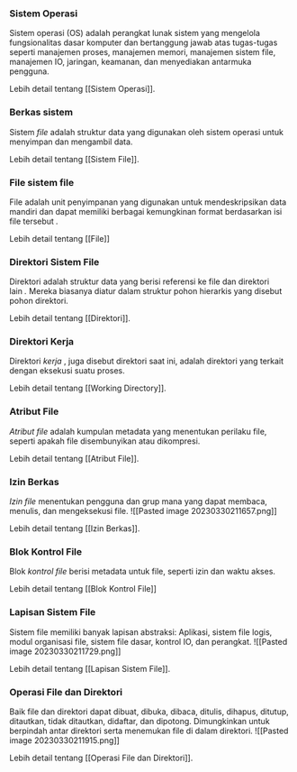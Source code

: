 ### Sistem Operasi

Sistem operasi (OS) adalah perangkat lunak sistem yang mengelola fungsionalitas dasar komputer dan bertanggung jawab atas tugas-tugas seperti manajemen proses, manajemen memori, manajemen sistem file, manajemen IO, jaringan, keamanan, dan menyediakan antarmuka pengguna.

Lebih detail tentang [[Sistem Operasi]].

### Berkas sistem

Sistem _file_ adalah struktur data yang digunakan oleh sistem operasi untuk menyimpan dan mengambil data.

Lebih detail tentang [[Sistem File]].

### File sistem file

File adalah unit penyimpanan yang digunakan untuk mendeskripsikan data mandiri dan dapat memiliki berbagai kemungkinan format berdasarkan isi file tersebut _._

Lebih detail tentang [[File]]

### Direktori Sistem File

Direktori adalah struktur data yang berisi referensi ke file dan direktori lain _._ Mereka biasanya diatur dalam struktur pohon hierarkis yang disebut pohon direktori.

Lebih detail tentang [[Direktori]].

### Direktori Kerja

Direktori _kerja_ , juga disebut direktori saat ini, adalah direktori yang terkait dengan eksekusi suatu proses.

Lebih detail tentang [[Working Directory]].

### Atribut File

_Atribut file_ adalah kumpulan metadata yang menentukan perilaku file, seperti apakah file disembunyikan atau dikompresi.

Lebih detail tentang [[Atribut File]].

### Izin Berkas

_Izin file_ menentukan pengguna dan grup mana yang dapat membaca, menulis, dan mengeksekusi file.
![[Pasted image 20230330211657.png]]

Lebih detail tentang [[Izin Berkas]].

### Blok Kontrol File

Blok _kontrol file_ berisi metadata untuk file, seperti izin dan waktu akses.

Lebih detail tentang [[Blok Kontrol File]]

### Lapisan Sistem File

Sistem file memiliki banyak lapisan abstraksi: Aplikasi, sistem file logis, modul organisasi file, sistem file dasar, kontrol IO, dan perangkat.
![[Pasted image 20230330211729.png]]

Lebih detail tentang [[Lapisan Sistem File]].

### Operasi File dan Direktori

Baik file dan direktori dapat dibuat, dibuka, dibaca, ditulis, dihapus, ditutup, ditautkan, tidak ditautkan, didaftar, dan dipotong. Dimungkinkan untuk berpindah antar direktori serta menemukan file di dalam direktori.
![[Pasted image 20230330211915.png]]

Lebih detail tentang [[Operasi File dan Direktori]].

